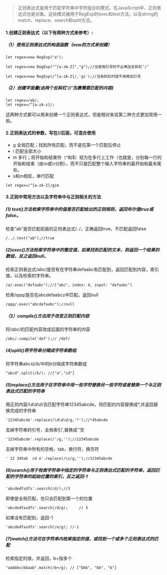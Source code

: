 > 正则表达式是用于匹配字符串中字符组合的模式。在JavaScript中，正则表达式也是对象。这些模式被用于RegExp的exec和test方法，以及string的match、replace、search和split方法。


#### 1.创建正则表达式（以下有两种方式来参考）:

##### （1）使用正则表达式的构造函数（new的方式来创建）

```
let regex=new RegExp("a");

let regex=new RegExp("^[a-zA-Z]","g");//当使用引号时不必再加反斜杠‘/’

let regex=new RegExp(/^[a-zA-Z]/,'gi');//当有斜杠时就不用再加引号
```

##### （2）创建字面量(由两个反斜杠'//'包裹需要匹配的内容)

```
let regex=/ab/;
let regex=/^[a-zA-z]/;
```

这两种方式都可以用来创建一个正则表达式，但是相对来说第二种方式更加常用一些。

#### 2.正则表达式的参数，写在//后面，可混合使用
- g 全局匹配；找到所有匹配，而不是在第一个匹配后停止
- i 匹配全部大小
- m 多行；将开始和结束符（^和$）视为在多行上工作（也就是，分别每一行的开始和结束（由\n或\r分割），而不只是匹配整个输入字符串的最开始和最末尾处。
- s和m相反，单行匹配
```
let regex=/^[a-zA-Z]/gim
```

#### 3.正则中常用方法以及字符串中与正则相关的方法

##### (1) test()方法检索字符串中的值是否匹配给出的正则规则，返回布尔值true或false。

检查“ab”是否匹配前面的正则表达式/../，正确返回true，不匹配返回false

```
/../.test("ab");//true
```

##### (2)exec()方法检索字符串中的整定值，如果找到匹配的文本，则返回一个结果的数组，反之返回null。

检索正则表达式/abc/是否有在字符串defaabc有匹配到，返回匹配到内容，索引值，以及检索的字符串。

```
/a/.exec("defaabc");//["abc", index: 4, input: "defaabc"]
```
检索/qqq/是否在abcdefaabcz中匹配，返回null

```
/qqq/.exec("abcdefaabc");//null
```

##### （3）compile()方法用于改变正则匹配内容

将/abc/的匹配内容改成后面的字符串的内容

```
/abc/.compile('def');// /def/
```
##### (4)split()将字符串分隔成字符串数组

将字符串abc以/b/中的b分隔成字符串数组

```
"abcd".split(/b/); //["a","cd"]

```

##### (5)replace()方法用于在字符串中用一些字符替换另一些字符或者替换一个与正则表达式匹配的字符串

用正则内容/\d\d\d/去匹配字符串12345abcde，将匹配的内容替换成*,并返回替换完成的字符串

```
'12345abcde'.replace(/\d\d\d/g,'*');//*45abcde
```
去掉字符串的引号，全局索引',替换成''空

```
'12345abcde'.replace(/'/g,'');//12345abcde
```

去掉字符串中所有的空格，tab，换行符，换页符

```
' 12 345ab  cd e'.replace(/\s/g,'');//12345abcde
```

##### (6)search()用于检索字符串中指定的字符串与正则表达式匹配的字符串，返回匹配的字符串的起始位置的索引，反之返回-1

```
'abcdedfsdfs'.search(/d/);//3
```

即使是全局匹配，也只会匹配到第一个的位置

```
'abcdedfasdfs'.search(/d/g);     // 3
```

如果没有匹配到，返回-1

```
'abcdedfasdfs'.search(/o/g); //-1
```

##### (7)match()方法可在字符串内检索指定的值，或找到一个或多个正则表达式的匹配

检索指定的值，并返回，b+指多个

```
"aabbbccbbaab".match(/b+/g); // ["bbb", "bb", "b"]
```
